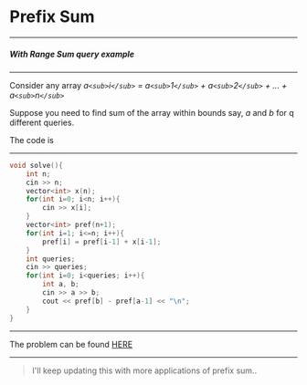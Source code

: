 # Prefix Sum

---

##### With Range Sum query example

---

Consider any array *a`<sub>`i`</sub>` = a`<sub>`1`</sub>` + a`<sub>`2`</sub>` + ... + a`<sub>`n`</sub>`*

Suppose you need to find sum of the array within bounds say, *a* and *b* for q different queries.

The code is 

---

```cpp copy
void solve(){
	int n;
	cin >> n;
	vector<int> x(n);
	for(int i=0; i<n; i++){
		cin >> x[i];
	}
	vector<int> pref(n+1);
	for(int i=1; i<=n; i++){
		pref[i] = pref[i-1] + x[i-1];
	}
	int queries;
	cin >> queries;
	for(int i=0; i<queries; i++){
		int a, b;
		cin >> a >> b;
		cout << pref[b] - pref[a-1] << "\n";
	}
}
```


---

The problem can be found  [HERE](https://cses.fi/problemset/task/1646)

---

> I'll keep updating this with more applications of prefix sum..
